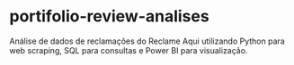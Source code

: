 # portifolio-review-analises
Análise de dados de reclamações do Reclame Aqui utilizando Python para web scraping, SQL para consultas e Power BI para visualização.
